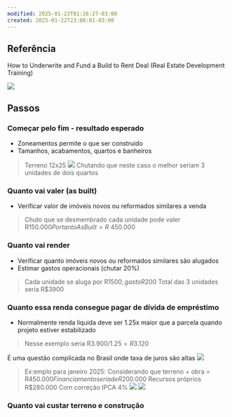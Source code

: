 ```yaml
---
modified: 2025-01-23T01:26:27-03:00
created: 2025-01-22T23:08:01-03:00
---
```

## Referência

How to Underwrite and Fund a Build to Rent Deal (Real Estate Development Training)

[](https://www.youtube.com/@RehabValuator)

![](https://res.cloudinary.com/boloko/image/upload/f_auto/v1737600888/furushow7/image_kk2fp8.png)

## Passos
### Começar pelo fim - resultado esperado
- Zoneamentos permite o que ser construido
- Tamanhos, acabamentos, quartos e banheiros
> Terreno 12x25 
![](https://res.cloudinary.com/boloko/image/upload/f_auto/v1737605022/furushow7/image_kwlxgl.png)
>Chutando que neste caso o melhor seriam 3 unidades de dois quartos
### Quanto vai valer (as built)
- Verificar valor de imóveis novos ou reformados similares a venda
> Chuto que se desmembrado cada unidade pode valer R$150.000
> Portanto As Built = R$ 450.000
### Quanto vai render
- Verificar quanto imóveis novos ou reformados similares são alugados
- Estimar gastos operacionais (chutar 20%)

>Cada unidade se aluga por R$1500, gasto R$200
>Total das 3 unidades seria R$3900
### Quanto essa renda consegue pagar de dívida de empréstimo

- Normalmente renda líquida deve ser 1.25x maior que a parcela quando projeto estiver estabilizado

> Nesse exemplo seria R$3.900 / 1.25 = R$3.120 

É uma questão complicada no Brasil onde taxa de juros são altas
![](https://res.cloudinary.com/boloko/image/upload/f_auto/v1737602230/furushow7/image_gbz1bc.png)

> Ex:emplo para janeiro 2025:
> Considerando que terreno + obra = R$450.000
> Financiamento seria de R$200.000
> Recursos próprios R$280.000 
Com correção IPCA 4%
![](https://res.cloudinary.com/boloko/image/upload/f_auto/v1737603013/furushow7/image_r5tcy0.png)
![](https://res.cloudinary.com/boloko/image/upload/f_auto/v1737603203/furushow7/image_zwibgf.png)


### Quanto vai custar terreno e construção



